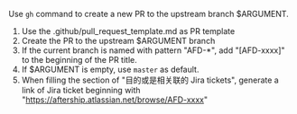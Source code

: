 Use `gh` command to create a new PR to the upstream branch $ARGUMENT.

1. Use the .github/pull_request_template.md as PR template
2. Create the PR to the upstream $ARGUMENT branch
3. If the current branch is named with pattern "AFD-*", add "[AFD-xxxx]" to the beginning of the PR title.
4. If $ARGUMENT is empty, use `master` as default.
5. When filling the section of "目的或是相关联的 Jira tickets", generate a link of Jira ticket beginning with "https://aftership.atlassian.net/browse/AFD-xxxx"
